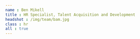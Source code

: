 ```yaml
---
name : Ben Mikell
title : HR Specialist, Talent Acquisition and Development
headshot : /img/team/bam.jpg
class : hr
all : true
---
```

